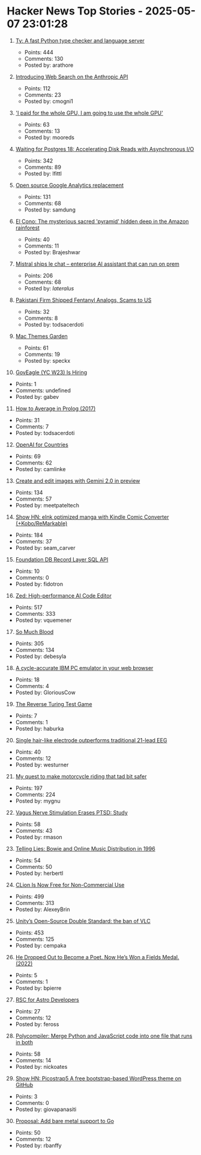 # Hacker News Top Stories - 2025-05-07 23:01:28

1. [Ty: A fast Python type checker and language server](https://github.com/astral-sh/ty)
   - Points: 444
   - Comments: 130
   - Posted by: arathore

2. [Introducing Web Search on the Anthropic API](https://www.anthropic.com/news/web-search-api)
   - Points: 112
   - Comments: 23
   - Posted by: cmogni1

3. ['I paid for the whole GPU, I am going to use the whole GPU'](https://modal.com/blog/gpu-utilization-guide)
   - Points: 63
   - Comments: 13
   - Posted by: mooreds

4. [Waiting for Postgres 18: Accelerating Disk Reads with Asynchronous I/O](https://pganalyze.com/blog/postgres-18-async-io)
   - Points: 342
   - Comments: 89
   - Posted by: lfittl

5. [Open source Google Analytics replacement](https://github.com/rybbit-io/rybbit)
   - Points: 131
   - Comments: 68
   - Posted by: samdung

6. [El Cono: The mysterious sacred 'pyramid' hidden deep in the Amazon rainforest](https://www.livescience.com/planet-earth/geology/el-cono-the-mysterious-sacred-pyramid-hidden-deep-in-the-amazon-rainforest)
   - Points: 40
   - Comments: 11
   - Posted by: Brajeshwar

7. [Mistral ships le chat – enterprise AI assistant that can run on prem](https://mistral.ai/news/le-chat-enterprise)
   - Points: 206
   - Comments: 68
   - Posted by: _lateralus_

8. [Pakistani Firm Shipped Fentanyl Analogs, Scams to US](https://krebsonsecurity.com/2025/05/pakistani-firm-shipped-fentanyl-analogs-scams-to-us/)
   - Points: 32
   - Comments: 8
   - Posted by: todsacerdoti

9. [Mac Themes Garden](https://damien.zone/introducing-mac-themes-garden/)
   - Points: 61
   - Comments: 19
   - Posted by: speckx

10. [GovEagle (YC W23) Is Hiring](https://www.ycombinator.com/companies/goveagle/jobs/ogNRCkd-platform-engineering-contractor-short-term)
   - Points: 1
   - Comments: undefined
   - Posted by: gabev

11. [How to Average in Prolog (2017)](https://storytotell.org/how-to-average-in-prolog)
   - Points: 31
   - Comments: 7
   - Posted by: todsacerdoti

12. [OpenAI for Countries](https://openai.com/global-affairs/openai-for-countries/)
   - Points: 69
   - Comments: 62
   - Posted by: camlinke

13. [Create and edit images with Gemini 2.0 in preview](https://developers.googleblog.com/en/generate-images-gemini-2-0-flash-preview/)
   - Points: 134
   - Comments: 57
   - Posted by: meetpateltech

14. [Show HN: eInk optimized manga with Kindle Comic Converter (+Kobo/ReMarkable)](https://github.com/ciromattia/kcc)
   - Points: 184
   - Comments: 37
   - Posted by: seam_carver

15. [Foundation DB Record Layer SQL API](https://foundationdb.github.io/fdb-record-layer/SQL_Reference.html)
   - Points: 10
   - Comments: 0
   - Posted by: fidotron

16. [Zed: High-performance AI Code Editor](https://zed.dev/blog/fastest-ai-code-editor)
   - Points: 517
   - Comments: 333
   - Posted by: vquemener

17. [So Much Blood](https://dynomight.net/blood/)
   - Points: 305
   - Comments: 134
   - Posted by: debesyla

18. [A cycle-accurate IBM PC emulator in your web browser](https://martypc.net/?mount=fd:0:Area%205150%20(Compo%20Version).img)
   - Points: 18
   - Comments: 4
   - Posted by: GloriousCow

19. [The Reverse Turing Test Game](https://reverse-turing.netlify.app/)
   - Points: 7
   - Comments: 1
   - Posted by: haburka

20. [Single hair-like electrode outperforms traditional 21-lead EEG](https://newatlas.com/medical-devices/3d-printed-hairlike-eeg-electrode/)
   - Points: 40
   - Comments: 12
   - Posted by: westurner

21. [My quest to make motorcycle riding that tad bit safer](https://gill.net.in/posts/my-quest-to-make-motorcycle-riding-safer/)
   - Points: 197
   - Comments: 224
   - Posted by: mygnu

22. [Vagus Nerve Stimulation Erases PTSD: Study](https://neurosciencenews.com/vagus-nerve-stimulation-ptsd-28818/)
   - Points: 58
   - Comments: 43
   - Posted by: rmason

23. [Telling Lies: Bowie and Online Music Distribution in 1996](https://cybercultural.com/p/online-music-distribution-1996/)
   - Points: 54
   - Comments: 50
   - Posted by: herbertl

24. [CLion Is Now Free for Non-Commercial Use](https://blog.jetbrains.com/clion/2025/05/clion-is-now-free-for-non-commercial-use/)
   - Points: 499
   - Comments: 313
   - Posted by: AlexeyBrin

25. [Unity’s Open-Source Double Standard: the ban of VLC](https://mfkl.github.io/2024/01/10/unity-double-oss-standards.html)
   - Points: 453
   - Comments: 125
   - Posted by: cempaka

26. [He Dropped Out to Become a Poet. Now He’s Won a Fields Medal. (2022)](https://www.quantamagazine.org/june-huh-high-school-dropout-wins-the-fields-medal-20220705/)
   - Points: 5
   - Comments: 1
   - Posted by: bpierre

27. [RSC for Astro Developers](https://overreacted.io/rsc-for-astro-developers/)
   - Points: 27
   - Comments: 12
   - Posted by: feross

28. [Polycompiler: Merge Python and JavaScript code into one file that runs in both](https://github.com/EvanZhouDev/polycompiler)
   - Points: 58
   - Comments: 14
   - Posted by: nickoates

29. [Show HN: Picostrap5 A free bootstrap-based WordPress theme on GitHub](https://github.com/livecanvas-team/picostrap5)
   - Points: 3
   - Comments: 0
   - Posted by: giovapanasiti

30. [Proposal: Add bare metal support to Go](https://github.com/golang/go/issues/73608)
   - Points: 50
   - Comments: 12
   - Posted by: rbanffy

